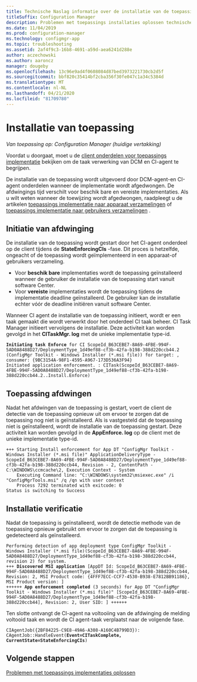 ```yaml
---
title: Technische Naslag informatie over de installatie van de toepassing
titleSuffix: Configuration Manager
description: Problemen met toepassings installaties oplossen technische Naslag informatie voor Configuration Manager.
ms.date: 11/04/2019
ms.prod: configuration-manager
ms.technology: configmgr-app
ms.topic: troubleshooting
ms.assetid: 2af4f9c3-16b8-4691-a59d-aea6241d288e
author: aczechowski
ms.author: aaroncz
manager: dougeby
ms.openlocfilehash: 13c96e9ad4f0608084d87bed3973221730cb2d5f
ms.sourcegitcommit: bbf820c35414bf2cba356f30fe047c1a34c5384d
ms.translationtype: MT
ms.contentlocale: nl-NL
ms.lasthandoff: 04/21/2020
ms.locfileid: "81709780"
---
```

# <a name="application-installation"></a>Installatie van toepassing

*Van toepassing op: Configuration Manager (huidige vertakking)*

Voordat u doorgaat, moet u de [client onderdelen voor toepassings implementatie](client-components-technical-reference.md) bekijken om de taak verwerking van DCM en CI-agent te begrijpen.

De installatie van de toepassing wordt uitgevoerd door DCM-agent-en CI-agent onderdelen wanneer de implementatie wordt afgedwongen. De afdwingings tijd verschilt voor beschik bare en vereiste implementaties. Als u wilt weten wanneer de toewijzing wordt afgedwongen, raadpleegt u de artikelen [toepassings implementatie naar apparaat verzamelingen](device-deployment-technical-reference.md) of [toepassings implementatie naar gebruikers verzamelingen](user-deployment-technical-reference.md) .

## <a name="enforcement-initiation"></a>Initiatie van afdwinging

De installatie van de toepassing wordt gestart door het CI-agent onderdeel op de client tijdens de **StateEnforcingCIs** -fase. Dit proces is hetzelfde, ongeacht of de toepassing wordt geïmplementeerd in een apparaat-of gebruikers verzameling.

- Voor **beschik bare** implementaties wordt de toepassing geïnstalleerd wanneer de gebruiker de installatie van de toepassing start vanuit software Center.
- Voor **vereiste** implementaties wordt de toepassing tijdens de implementatie deadline geïnstalleerd. De gebruiker kan de installatie echter vóór de deadline initiëren vanuit software Center.

Wanneer CI agent de installatie van de toepassing initieert, wordt er een taak gemaakt die wordt verwerkt door het onderdeel CI taak beheer. CI Task Manager initieert vervolgens de installatie. Deze activiteit kan worden gevolgd in het **CITaskMgr. log** met de unieke implementatie type-id.

<pre><code class="lang-text"><b>Initiating task Enforce</b> for CI ScopeId_B63CEBE7-8A69-4FBE-994F-5AD0A8488D27/DeploymentType_1d49ef88-cf3b-42fa-b198-388d220ccb44.2 (ConfigMgr Toolkit - Windows Installer (*.msi file)) for target: , consumer: {9BC3154A-98F1-4595-A967-173D536A3F94}
Initiated application enforcement. : CITask(ScopeId_B63CEBE7-8A69-4FBE-994F-5AD0A8488D27/DeploymentType_1d49ef88-cf3b-42fa-b198-388d220ccb44.2..Install.Enforce)
</code></pre>

## <a name="application-enforcement"></a>Toepassing afdwingen

Nadat het afdwingen van de toepassing is gestart, voert de client de detectie van de toepassing opnieuw uit om ervoor te zorgen dat de toepassing nog niet is geïnstalleerd. Als is vastgesteld dat de toepassing niet is geïnstalleerd, wordt de installatie van de toepassing gestart. Deze activiteit kan worden gevolgd in de **AppEnforce. log** op de client met de unieke implementatie type-id.

```text
+++ Starting Install enforcement for App DT "ConfigMgr Toolkit - Windows Installer (*.msi file)" ApplicationDeliveryType - ScopeId_B63CEBE7-8A69-4FBE-994F-5AD0A8488D27/DeploymentType_1d49ef88-cf3b-42fa-b198-388d220ccb44, Revision - 2, ContentPath - C:\WINDOWS\ccmcache\2, Execution Context - System
    Executing Command line: "C:\WINDOWS\system32\msiexec.exe" /i "ConfigMgrTools.msi" /q /qn with user context
    Process 7292 terminated with exitcode: 0
Status is switching to Success
```

## <a name="installation-verification"></a>Installatie verificatie

Nadat de toepassing is geïnstalleerd, wordt de detectie methode van de toepassing opnieuw gebruikt om ervoor te zorgen dat de toepassing is gedetecteerd als geïnstalleerd.

<pre><code class="lang-text">Performing detection of app deployment type ConfigMgr Toolkit - Windows Installer (*.msi file)(ScopeId_B63CEBE7-8A69-4FBE-994F-5AD0A8488D27/DeploymentType_1d49ef88-cf3b-42fa-b198-388d220ccb44, revision 2) for system.
+++ <b>Discovered MSI application</b> [AppDT Id: ScopeId_B63CEBE7-8A69-4FBE-994F-5AD0A8488D27/DeploymentType_1d49ef88-cf3b-42fa-b198-388d220ccb44, Revision: 2, MSI Product code: {4FFF7ECC-CCF7-4530-B938-E7812BB91186}, MSI Product version: ]
++++++ <b>App enforcement completed</b> (3 seconds) for App DT "ConfigMgr Toolkit - Windows Installer (*.msi file)" [ScopeId_B63CEBE7-8A69-4FBE-994F-5AD0A8488D27/DeploymentType_1d49ef88-cf3b-42fa-b198-388d220ccb44], Revision: 2, User SID: ] ++++++
</code></pre>

Ten slotte ontvangt de CI-agent na voltooiing van de afdwinging de melding voltooid taak en wordt de CI agent-taak verplaatst naar de volgende fase.

<pre><code class="lang-text">CIAgentJob({2BF84225-C9E8-49A6-A308-A160C4B799D3}): CAgentJob::HandleEvent(<b>Event=CITaskComplete, CurrentState=StateEnforcingCIs</b>)
</code></pre>

## <a name="next-steps"></a>Volgende stappen

[Problemen met toepassings implementaties oplossen](../deploy-use/troubleshoot-application-deployment.md)

